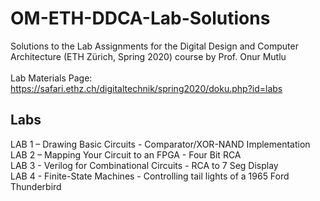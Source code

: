# OM-ETH-DDCA-Lab-Solutions
Solutions to the Lab Assignments for the Digital Design and Computer Architecture (ETH Zürich, Spring 2020) course by Prof. Onur Mutlu\
\
Lab Materials Page: https://safari.ethz.ch/digitaltechnik/spring2020/doku.php?id=labs

## Labs
LAB 1 – Drawing Basic Circuits - Comparator/XOR-NAND Implementation\
LAB 2 – Mapping Your Circuit to an FPGA - Four Bit RCA\
LAB 3 - Verilog for Combinational Circuits - RCA to 7 Seg Display\
LAB 4 - Finite-State Machines - Controlling tail lights of a 1965 Ford Thunderbird
